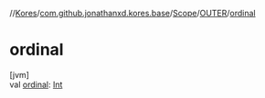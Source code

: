 //[Kores](../../../../index.md)/[com.github.jonathanxd.kores.base](../../index.md)/[Scope](../index.md)/[OUTER](index.md)/[ordinal](ordinal.md)

# ordinal

[jvm]\
val [ordinal](ordinal.md): [Int](https://kotlinlang.org/api/latest/jvm/stdlib/kotlin/-int/index.html)
